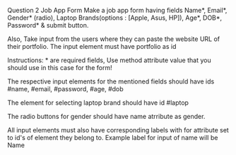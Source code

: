 Question 2
Job App Form
Make a job app form having fields Name*, Email*, Gender* (radio), Laptop Brands(options : [Apple, Asus, HP]), Age*, DOB*, Password* & submit button.

Also, Take input from the users where they can paste the website URL of their portfolio. The input element must have portfolio as id

Instructions: * are required fields,
Use method attribute value that you should use in this case for the form!

The respective input elements for the mentioned fields should have ids
#name, #email, #password, #age, #dob

The element for selecting laptop brand should have id #laptop

The radio buttons for gender should have name atrribute as gender.


All input elements must also have corresponding labels with for attribute set to id's of element they belong to.
Example label for input of name will be <label for="name"> Name</label>
